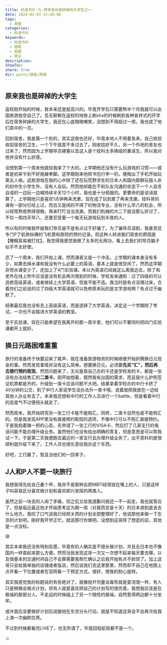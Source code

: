 ```yaml
---
title: 码凌书片·九·原来我也是碎掉的大学生之一
date: 2024-03-03 15:40:08
tags:
  - 周报
categories:
  - 码凌书片
keywords:
  - 码凌书片
  - 随笔
  - 周报
  - 周记
description: 
ShowToc: 
share: true
dir: posts/随笔/周报
---
```


## 原来我也是碎掉的大学生

返校刚开始的时候，我本来还是挺高兴的。毕竟开学后只需要熬半个月我就可以出国旅游放空自己了。百无聊赖在返校的地铁上刷xhs的时候刷到各种各样式的开学后在宿舍碎掉的大学生，我还在心底暗暗嘲笑，没想到不用超过一周，我也成了他们其中的一员。

回到宿舍，我是第一个到的，其实这倒也还好，毕竟本地人不用着急来。自己收拾收拾宿舍的卫生，一个下午就差不多过去了。刚收拾好不久，另一个外地的舍友也过来了。然而因为上学期导员硬塞以及这人是个挂科太多降级的重读生，所以我对他并没有什么好感。

没想到第一个周末他就给我来了个大的。上学期他还没有什么玩游戏的习惯——或者是初来乍到不好施展拳脚。这学期刚来他把书包行李一扔，便掏出了手机开始玩第五人格。这款游戏在我的心中除了还在玩荒野求生的日本人和国内那群玩狼人杀的初中生小学生外，没有人会玩。然而他却能在不和队友沟通的状态下一个人自言自语的一边玩一边喊持续半天12个小时，我也是十分佩服的。更要命的是说话就算了，上学期他只是喜欢1点钟再来洗漱，现在成了玩到累了再来洗漱。挂科哥的课有一部分已经上过，而且又是闲的不得了的物流专业，没有什么早八的机会，所以经常熬夜熬得很晚，再来叮叮当当洗漱。而我们机械的大二下就没那么好过了，不仅一周四天早八，还要忍受着一个每天玩游戏玩到半夜的人。

所以有的时候我怀疑我们导员是不是有点过于好骗了。为了骗导员请假，我甚至还专门P了航旅纵横的飞机票和医院的预约记录。但这种人转进我们宿舍的原因是【睡眠容易被打扰】，我觉得我感觉我做了太多的无用功，看上去我们的导员脑子似乎不太好使。

忍了一个周末，我们开始上课。然而课表又是一个冲击。上学期的课本身没有多少，如果去掉水课和我没有什么必要上的英语，基本上就是很空闲了。然而这学期非但水课变少了，还加上了4门实验课。本以为英语已经就这么离我远去，除了和老外在线上吹牛应该是没有机会再次用到的时候，学校发来通知：过了四级的可以选修高级英语，或者继续上大学英语，但是不能不选。我当时是有点没理过来，合着你们之前说的过了四级大学英语就可以免修原来玩的是文字游戏啊？有点过于幽默了。

结果最后我也没有去上高级英语，而是选择了大学英语，决定这一个学期除了考试，一次也不会踏进大学英语的教室。

至于实验课，现在只能希望在我离开的那一周半里，他们可以不要同时把四门实验课都开上就好。

## 换日元路困难重重

旅行的准备终于快要迎来了尾声，我在准备旅游物资的时候顺便开始折腾换日元现金的事。然而发现事情并没有这么简单。想要换日元，必须要**先买“汇”，然后再去银行预约取现**。然而问题来了，无论是我自己办的卡还是学校发的卡，都是一张没有办法结售汇的**二类卡**。刚开始想着，既然我有出国的需求，而且我什么护照签证机票都是齐的，升级到一类卡应该问题不大吧。结果拿着学校办的中行卡挤了40分钟的公交，到了中行人家说学生没办法升一类卡哦，说着就把我放在一边给其他人办业务去了。本来我还想和中行的工作人员进行一个battle，但是看着中行的态度气不过便扭头就走了。

然而周末，我开始研究另一张工行卡能不能购汇。同样，二类卡自然也是不能购汇的。但是我发现APP里没有直接预约取现的选项，不像中行可以不购汇直接预约。于是我抱着赌一把的心态，先申请了一张工行的VISA卡，然后打了几家支行的电话问能不能办理升级业务。虽然他们也没有给出明确的答复，但是意思是可以帮我试一下。于是第二天我便跑去最近的一家支行去办理升级业务了，出乎意料的是很顺利就升级下来了，工作人员也很乐意给我办这个东西。

好吧，工行赢了，暂且当他们的一回孝子。

## J人和P人不要一块旅行

我想我得先给自己叠个甲，我并不是那种会把MBTI经常挂在嘴上的人，只是这样子叫容易区分喜欢做计划和喜欢即兴发挥的两类人。

虽然之前一块去的人闹了矛盾，但之后又给我道歉问我还一不一起走，我也就答应了。但是临近最近他才开始思考这为期一周（对我而言是十天）的日本游到底该去什么地方。我叹了口气说我已经把关西的计划全部整理好了，他说那他来做一下东京的计划吧。刚好我开学正忙，就说那行你做吧。没想到这哥除了想逛的店，其他是一点没标。

😄

其实本来我还没有特别反感，毕竟有的人确实是不擅长做计划，并且去日本也不像国内一样查起来那么方便。然而当我发现这哥一次又一次想不起来每天要去哪，以及很基本的交通时间自己不会算需要我帮忙确认之后我开始有点不耐烦了。加上这哥只会给我单独的店铺或者饭店，然后说我们去这里那里，然而却不自己在地图上点开看一下位置或者在官网看一下预定方式。很好，使我的耐心旋转。

其实我感觉我的标题说的有些绝对了。就像抛开剂量谈毒性就是耍流氓一样，有人只是稍微会做点计划，但有人就是喜欢把自己的计划写的很完善。我想我应该是在极端的那部分人。不走运的时候碰上了另一个随性的极端，自然惹得两边都十分坐牢。

或许我应该要做好计划后说服他在东京分头行动，就是不知道这哥会不会再次给我上演一次幽默拉黑。

不过到时候都看完LIVE了，也无所谓了，毕竟回程航班都不是一个。

☺️